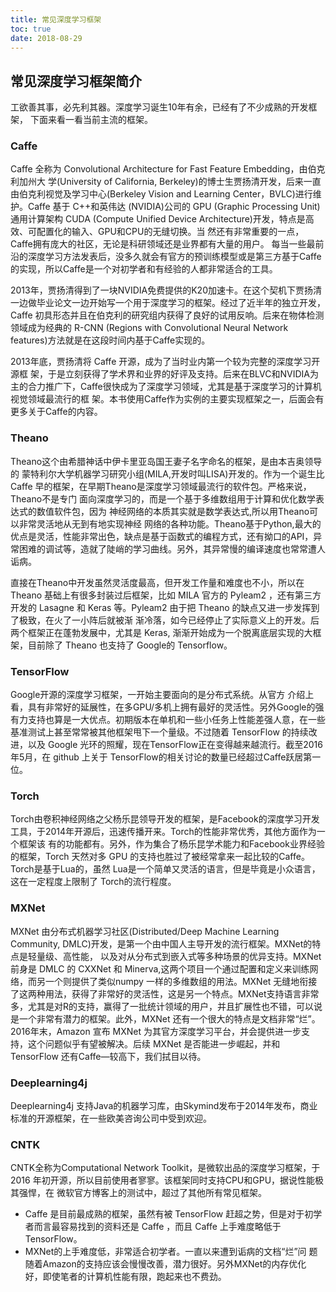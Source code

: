 ```yaml
---
title: 常见深度学习框架
toc: true
date: 2018-08-29
---
```


## 常见深度学习框架简介

工欲善其事，必先利其器。深度学习诞生10年有余，已经有了不少成熟的开发框架， 下面来看一看当前主流的框架。

### Caffe

Caffe 全称为 Convolutional Architecture for Fast Feature Embedding，由伯克利加州大 学(University of California, Berkeley)的博士生贾扬清开发，后来一直由伯克利视觉及学习中心(Berkeley Vision and Learning Center，BVLC)进行维护。Caffe 基于 C++和英伟达 (NVIDIA)公司的 GPU (Graphic Processing Unit)通用计算架构 CUDA (Compute Unified Device Architecture)开发，特点是高效、可配置化的输入、GPU和CPU的无缝切换。当 然还有非常重要的一点，Caffe拥有庞大的社区，无论是科研领域还是业界都有大量的用户。 每当一些最前沿的深度学习方法发表后，没多久就会有官方的预训练模型或是第三方基于Caffe的实现，所以Caffe是一个对初学者和有经验的人都非常适合的工具。

2013年，贾扬清得到了一块NVIDIA免费提供的K20加速卡。在这个契机下贾扬清 一边做毕业论文一边开始写一个用于深度学习的框架。经过了近半年的独立开发，Caffe 初具形态并且在伯克利的研究组内获得了良好的试用反响。后来在物体检测领域成为经典的 R-CNN (Regions with Convolutional Neural Network features)方法就是在这段时间内基于Caffe实现的。

2013年底，贾扬清将 Caffe 开源，成为了当时业内第一个较为完整的深度学习开源框 架，于是立刻获得了学术界和业界的好评及支持。后来在BLVC和NVIDIA为主的合力推广下，Caffe很快成为了深度学习领域，尤其是基于深度学习的计算机视觉领域最流行的框 架。本书使用Caffe作为实例的主要实现框架之一，后面会有更多关于Caffe的内容。

### Theano

Theano这个由希腊神话中伊卡里亚岛国王妻子名字命名的框架，是由本吉奥领导的 蒙特利尔大学机器学习研究小组(MILA,开发时叫LISA)开发的。作为一个诞生比Caffe 早的框架，在早期Theano是深度学习领域最流行的软件包。严格来说，Theano不是专门 面向深度学习的，而是一个基于多维数组用于计算和优化数学表达式的数值软件包，因为 神经网络的本质其实就是数学表达式,所以用Theano可以非常灵活地从无到有地实现神经 网络的各种功能。Theano基于Python,最大的优点是灵活，性能非常出色，缺点是基于函数式的编程方式，还有拗口的API，异常困难的调试等，造就了陡峭的学习曲线。另外，其异常慢的编译速度也常常遭人诟病。

直接在Theano中开发虽然灵活度最高，但开发工作量和难度也不小，所以在Theano 基础上有很多封装过后框架，比如 MILA 官方的 Pyleam2 ，还有第三方开发的 Lasagne 和 Keras 等。Pyleam2 由于把 Theano 的缺点又进一步发挥到了极致，在火了一小阵后就被渐 渐冷落，如今已经停止了实际意义上的开发。后两个框架正在蓬勃发展中，尤其是 Keras, 渐渐开始成为一个脱离底层实现的大框架，目前除了 Theano 也支持了 Google的 Tensorflow。

### TensorFlow

Google开源的深度学习框架，一开始主要面向的是分布式系统。从官方 介绍上看，具有非常好的延展性，在多GPU/多机上拥有最好的灵活性。另外Google的强 有力支持也算是一大优点。初期版本在单机和一些小任务上性能差强人意，在一些基准测试上甚至常常被其他框架甩下一个量级。不过随着 TensorFlow 的持续改进，以及 Google 光环的照耀，现在TensorFlow正在变得越来越流行。截至2016年5月，在 github 上关于 TensorFlow的相关讨论的数量已经超过Caffe跃居第一位。

### Torch

Torch由卷积神经网络之父杨乐昆领导开发的框架，是Facebook的深度学习开发工具，于2014年开源后，迅速传播开来。Torch的性能非常优秀，其他方面作为一个框架该 有的功能都有。另外，作为集合了杨乐昆学术能力和Facebook业界经验的框架，Torch 天然对多 GPU 的支持也胜过了被经常拿来一起比较的Caffe。Torch是基于Lua的，虽然 Lua是一个简单又灵活的语言，但是毕竟是小众语言，这在一定程度上限制了 Torch的流行程度。

### MXNet

MXNet 由分布式机器学习社区(Distributed/Deep Machine Learning Community, DMLC)开发，是第一个由中国人主导开发的流行框架。MXNet的特点是轻量级、高性能， 以及对从分布式到嵌入式等多种场景的优异支持。MXNet 前身是 DMLC 的 CXXNet 和 Minerva,这两个项目一个通过配置和定义来训练网络，而另一个则提供了类似numpy 一样的多维数组的用法。MXNet 无缝地衔接了这两种用法，获得了非常好的灵活性，这是另一个特点。MXNet支持语言非常多，尤其是对R的支持，赢得了一批统计领域的用户，并且扩展性也不错，可以说是一个非常有潜力的框架。此外，MXNet 还有一个很大的特点是文档非常“烂”。2016年末，Amazon 宣布 MXNet 为其官方深度学习平台，并会提供进一步支持，这个问题似乎有望被解决。后续 MXNet 是否能进一步崛起，并和 TensorFlow 还有Caffe—较高下，我们拭目以待。

### Deeplearning4j

Deeplearning4j 支持Java的机器学习库，由Skymind发布于2014年发布，商业标准的开源框架，在一些欧美咨询公司中受到欢迎。

### CNTK

CNTK全称为Computational Network Toolkit，是微软出品的深度学习框架，于2016 年初开源，所以目前使用者寥寥。该框架同时支持CPU和GPU，据说性能极其强悍，在 微软官方博客上的测试中，超过了其他所有常见框架。




- Caffe 是目前最成熟的框架，虽然有被 TensorFlow 赶超之势，但是对于初学 者而言最容易找到的资料还是 Caffe ，而且 Caffe 上手难度略低于 TensorFlow。
- MXNet的上手难度低，非常适合初学者。一直以来遭到诟病的文档“烂”问 题随着Amazon的支持应该会慢慢改善，潜力很好。另外MXNet的内存优化 好，即使笔者的计算机性能有限，跑起来也不费劲。

